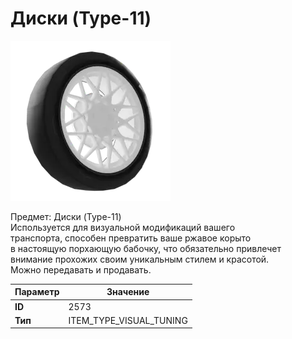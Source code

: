 # Диски (Type-11)

![Item Image](../img/2573.webp?raw=true)

Предмет: Диски (Type-11)<br>Используется для визуальной модификаций вашего<br>транспорта, способен превратить ваше ржавое корыто<br>в настоящую порхающую бабочку, что обязательно привлечет<br>внимание прохожих своим уникальным стилем и красотой.<br>Можно передавать и продавать.


| Параметр | Значение |
|----------|----------|
| **ID** | 2573 |
| **Тип** | ITEM_TYPE_VISUAL_TUNING |

